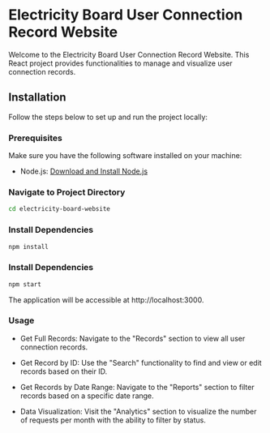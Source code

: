 # Electricity Board User Connection Record Website

Welcome to the Electricity Board User Connection Record Website. This React project provides functionalities to manage and visualize user connection records.

## Installation

Follow the steps below to set up and run the project locally:

### Prerequisites

Make sure you have the following software installed on your machine:

- Node.js: [Download and Install Node.js](https://nodejs.org/)

### Navigate to Project Directory

```bash
cd electricity-board-website
```
### Install Dependencies
```bash
npm install
```
### Install Dependencies
```bash
npm start
```
The application will be accessible at http://localhost:3000.


### Usage
* Get Full Records: Navigate to the "Records" section to view all user connection records.

* Get Record by ID: Use the "Search" functionality to find and view or edit records based on their ID.

* Get Records by Date Range: Navigate to the "Reports" section to filter records based on a specific date range.

* Data Visualization: Visit the "Analytics" section to visualize the number of requests per month with the ability to filter by status.

